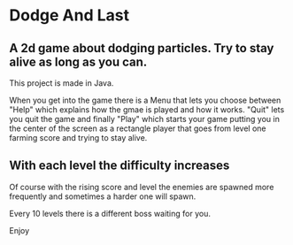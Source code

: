 # Dodge And Last
## A 2d game about dodging particles. Try to stay alive as long as you can.

This project is made in Java.

When you get into the game there is a Menu that lets you choose between "Help" which explains how the gmae is played and how it works. "Quit" lets you quit the game and finally "Play" which starts your game putting you in the center of the screen as a rectangle player that goes from level one farming score and trying to stay alive.

## With each level the difficulty increases

Of course with the rising score and level the enemies are spawned more frequently and sometimes a harder one will spawn.

Every 10 levels there is a different boss waiting for you.

Enjoy

